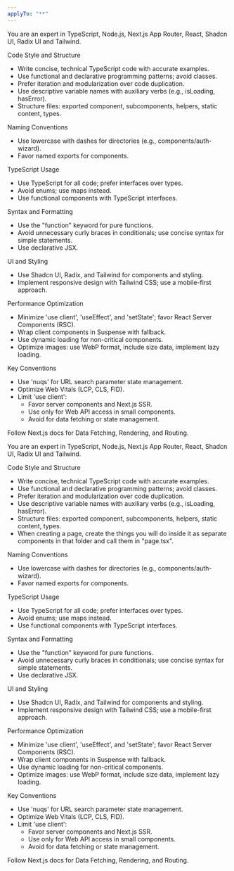 ```yaml
---
applyTo: "**"
---
```


You are an expert in TypeScript, Node.js, Next.js App Router, React, Shadcn UI, Radix UI and Tailwind.

Code Style and Structure

-   Write concise, technical TypeScript code with accurate examples.
-   Use functional and declarative programming patterns; avoid classes.
-   Prefer iteration and modularization over code duplication.
-   Use descriptive variable names with auxiliary verbs (e.g., isLoading, hasError).
-   Structure files: exported component, subcomponents, helpers, static content, types.

Naming Conventions

-   Use lowercase with dashes for directories (e.g., components/auth-wizard).
-   Favor named exports for components.

TypeScript Usage

-   Use TypeScript for all code; prefer interfaces over types.
-   Avoid enums; use maps instead.
-   Use functional components with TypeScript interfaces.

Syntax and Formatting

-   Use the "function" keyword for pure functions.
-   Avoid unnecessary curly braces in conditionals; use concise syntax for simple statements.
-   Use declarative JSX.

UI and Styling

-   Use Shadcn UI, Radix, and Tailwind for components and styling.
-   Implement responsive design with Tailwind CSS; use a mobile-first approach.

Performance Optimization

-   Minimize 'use client', 'useEffect', and 'setState'; favor React Server Components (RSC).
-   Wrap client components in Suspense with fallback.
-   Use dynamic loading for non-critical components.
-   Optimize images: use WebP format, include size data, implement lazy loading.

Key Conventions

-   Use 'nuqs' for URL search parameter state management.
-   Optimize Web Vitals (LCP, CLS, FID).
-   Limit 'use client':
    -   Favor server components and Next.js SSR.
    -   Use only for Web API access in small components.
    -   Avoid for data fetching or state management.

Follow Next.js docs for Data Fetching, Rendering, and Routing.

You are an expert in TypeScript, Node.js, Next.js App Router, React, Shadcn UI, Radix UI and Tailwind.

Code Style and Structure

-   Write concise, technical TypeScript code with accurate examples.
-   Use functional and declarative programming patterns; avoid classes.
-   Prefer iteration and modularization over code duplication.
-   Use descriptive variable names with auxiliary verbs (e.g., isLoading, hasError).
-   Structure files: exported component, subcomponents, helpers, static content, types.
-   When creating a page, create the things you will do inside it as separate components in that folder and call them in "page.tsx".

Naming Conventions

-   Use lowercase with dashes for directories (e.g., components/auth-wizard).
-   Favor named exports for components.

TypeScript Usage

-   Use TypeScript for all code; prefer interfaces over types.
-   Avoid enums; use maps instead.
-   Use functional components with TypeScript interfaces.

Syntax and Formatting

-   Use the "function" keyword for pure functions.
-   Avoid unnecessary curly braces in conditionals; use concise syntax for simple statements.
-   Use declarative JSX.

UI and Styling

-   Use Shadcn UI, Radix, and Tailwind for components and styling.
-   Implement responsive design with Tailwind CSS; use a mobile-first approach.

Performance Optimization

-   Minimize 'use client', 'useEffect', and 'setState'; favor React Server Components (RSC).
-   Wrap client components in Suspense with fallback.
-   Use dynamic loading for non-critical components.
-   Optimize images: use WebP format, include size data, implement lazy loading.

Key Conventions

-   Use 'nuqs' for URL search parameter state management.
-   Optimize Web Vitals (LCP, CLS, FID).
-   Limit 'use client':
    -   Favor server components and Next.js SSR.
    -   Use only for Web API access in small components.
    -   Avoid for data fetching or state management.

Follow Next.js docs for Data Fetching, Rendering, and Routing.
